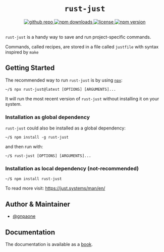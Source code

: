 <h1 align=center><code>rust-just</code></h1>

<div align=center>
  <a href=https://github.com/gnpaone/rust-just>
    <img src=https://img.shields.io/badge/gnpaone%2Frust-just?style=for-the-badge&logo=github&label=github&labelColor=black&color=silver
 alt="github repo">
  </a>
  <a href=https://www.npmjs.com/package/rust-just>
    <img src=https://img.shields.io/npm/dm/rust-just?style=for-the-badge&color=orchid alt="npm downloads">
  </a>
  <a href=https://github.com/gnpaone/rust-just/blob/master/LICENSE>
    <img src=https://img.shields.io/npm/l/rust-just?style=for-the-badge alt="license">
  </a>
  <a href=https://www.npmjs.com/package/rust-just>
    <img src=https://img.shields.io/npm/v/rust-just?style=for-the-badge&labelColor=firebrick&color=tan&logo=npm
 alt="npm version">
  </a>
</div>
<br>

`rust-just` is a handy way to save and run project-specific commands.

Commands, called recipes, are stored in a file called `justfile` with syntax
inspired by `make`

## Getting Started

The recommended way to run `rust-just` is by using <a href="https://www.npmjs.com/package/npx">`npx`</a>:

```
~/$ npx rust-just@latest [OPTIONS] [ARGUMENTS]...
```

It will run the most recent version of `rust-just` without installing it on your system.

### Installation as global dependency

`rust-just` could also be installed as a global dependency:

```
~/$ npm install -g rust-just
```

and then run with:

```
~/$ rust-just [OPTIONS] [ARGUMENTS]...
```

### Installation as local dependency (not-recommended)

```
~/$ npm install rust-just
```

To read more visit: https://just.systems/man/en/

## Author & Maintainer

- [@gnpaone](https://www.github.com/gnpaone)

## Documentation

The documentation is available as a [book](https://just.systems/man/en/).
